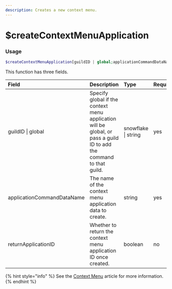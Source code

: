 ```yaml
---
description: Creates a new context menu.
---
```


# $createContextMenuApplication
### Usage
```php
$createContextMenuApplication[guildID | global;applicationCommandDataName;returnApplicationID]
```
This function has three fields.

| Field | Description | Type | Required
| :---- | :---- | :---- | :----
| guildID \| global | Specify global if the context menu application will be global, or pass a guild ID to add the command to that guild. | snowflake \| string | yes
| applicationCommandDataName | The name of the context menu application data to create. | string | yes
| returnApplicationID | Whether to return the context menu application ID once created. | boolean | no

{% hint style="info" %}
See the [Context Menu](/src/guides/context-menus.md) article for more information.
{% endhint %}